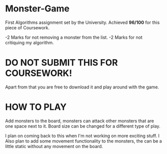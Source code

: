 # Monster-Game
First Algorithms assignment set by the University. Achieved **96/100** for this piece of Coursework.

-2 Marks for not removing a monster from the list.
-2 Marks for not critiquing my algorithm.

# DO NOT SUBMIT THIS FOR COURSEWORK!
Apart from that you are free to download it and play around with the game.

# HOW TO PLAY
Add monsters to the board, monsters can attack other monsters that are one space next to it.
Board size can be changed for a different type of play.

I plan on coming back to this when I'm not working on more exciting stuff. I Also plan to add some movement functionality to the monsters, the can be a little static without any movement on the board.
